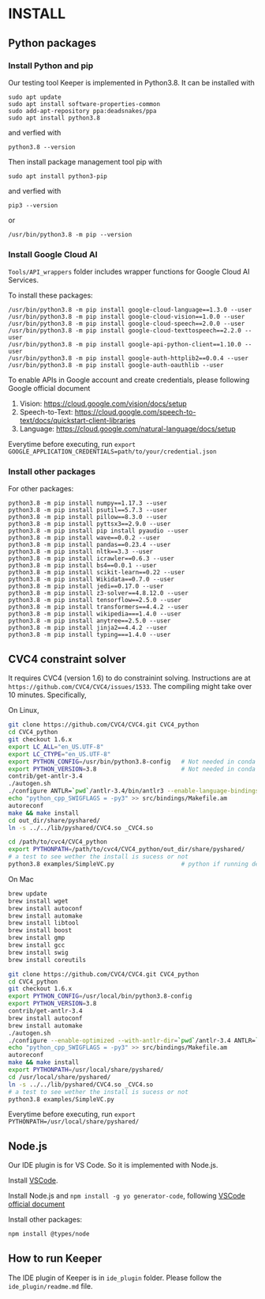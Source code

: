 # INSTALL



## Python packages

### Install Python and pip

Our testing tool Keeper is implemented in Python3.8. It can be installed with

```
sudo apt update
sudo apt install software-properties-common
sudo add-apt-repository ppa:deadsnakes/ppa
sudo apt install python3.8
```

and verfied with

```
python3.8 --version
```

Then install package management tool pip with

```
sudo apt install python3-pip
```

and verfied with

```
pip3 --version
```

or

```
/usr/bin/python3.8 -m pip --version
```

### Install Google Cloud AI

`Tools/API_wrappers` folder includes wrapper functions for Google Cloud AI Services.

To install these packages:

```
/usr/bin/python3.8 -m pip install google-cloud-language==1.3.0 --user
/usr/bin/python3.8 -m pip install google-cloud-vision==1.0.0 --user
/usr/bin/python3.8 -m pip install google-cloud-speech==2.0.0 --user
/usr/bin/python3.8 -m pip install google-cloud-texttospeech==2.2.0 --user
/usr/bin/python3.8 -m pip install google-api-python-client==1.10.0 --user
/usr/bin/python3.8 -m pip install google-auth-httplib2==0.0.4 --user
/usr/bin/python3.8 -m pip install google-auth-oauthlib --user
```

To enable APIs in Google account and create credentials, please following Google official document

1. Vision: https://cloud.google.com/vision/docs/setup
2. Speech-to-Text: https://cloud.google.com/speech-to-text/docs/quickstart-client-libraries
3. Language: https://cloud.google.com/natural-language/docs/setup

Everytime before executing, run `export GOOGLE_APPLICATION_CREDENTIALS=path/to/your/credential.json`

### Install other packages

For other packages:

```
python3.8 -m pip install numpy==1.17.3 --user
python3.8 -m pip install psutil==5.7.3 --user
python3.8 -m pip install pillow==8.3.0 --user
python3.8 -m pip install pyttsx3==2.9.0 --user
python3.8 -m pip install pip install pyaudio --user
python3.8 -m pip install wave==0.0.2 --user
python3.8 -m pip install pandas==0.23.4 --user
python3.8 -m pip install nltk==3.3 --user
python3.8 -m pip install icrawler==0.6.3 --user
python3.8 -m pip install bs4==0.0.1 --user
python3.8 -m pip install scikit-learn==0.22 --user
python3.8 -m pip install Wikidata==0.7.0 --user
python3.8 -m pip install jedi==0.17.0 --user
python3.8 -m pip install z3-solver==4.8.12.0 --user
python3.8 -m pip install tensorflow==2.5.0 --user
python3.8 -m pip install transformers==4.4.2 --user
python3.8 -m pip install wikipedia===1.4.0 --user
python3.8 -m pip install anytree==2.5.0 --user
python3.8 -m pip install jinja2==4.4.2 --user
python3.8 -m pip install typing===1.4.0 --user
```

## CVC4 constraint solver
It requires CVC4 (version 1.6) to do constrainint solving. Instructions are at `https://github.com/CVC4/CVC4/issues/1533`. The compiling might take over 10 minutes. Specifically,

On Linux,
```bash
git clone https://github.com/CVC4/CVC4.git CVC4_python
cd CVC4_python
git checkout 1.6.x
export LC_ALL="en_US.UTF-8"
export LC_CTYPE="en_US.UTF-8"
export PYTHON_CONFIG=/usr/bin/python3.8-config   # Not needed in conda env
export PYTHON_VERSION=3.8                        # Not needed in conda env
contrib/get-antlr-3.4
./autogen.sh
./configure ANTLR=`pwd`/antlr-3.4/bin/antlr3 --enable-language-bindings=python --prefix `pwd`/out_dir
echo "python_cpp_SWIGFLAGS = -py3" >> src/bindings/Makefile.am
autoreconf
make && make install
cd out_dir/share/pyshared/
ln -s ../../lib/pyshared/CVC4.so _CVC4.so

cd /path/to/cvc4/CVC4_python
export PYTHONPATH=/path/to/cvc4/CVC4_python/out_dir/share/pyshared/
# a test to see wether the install is sucess or not
python3.8 examples/SimpleVC.py                   # python if running default python
```


On Mac
```bash
brew update
brew install wget
brew install autoconf
brew install automake
brew install libtool
brew install boost
brew install gmp
brew install gcc
brew install swig
brew install coreutils

git clone https://github.com/CVC4/CVC4.git CVC4_python
cd CVC4_python
git checkout 1.6.x
export PYTHON_CONFIG=/usr/local/bin/python3.8-config
export PYTHON_VERSION=3.8
contrib/get-antlr-3.4
brew install autoconf
brew install automake
./autogen.sh
./configure --enable-optimized --with-antlr-dir=`pwd`/antlr-3.4 ANTLR=`pwd`/antlr-3.4/bin/antlr3 --enable-language-bindings=python
echo "python_cpp_SWIGFLAGS = -py3" >> src/bindings/Makefile.am
autoreconf
make && make install
export PYTHONPATH=/usr/local/share/pyshared/
cd /usr/local/share/pyshared/
ln -s ../../lib/pyshared/CVC4.so _CVC4.so
# a test to see wether the install is sucess or not
python3.8 examples/SimpleVC.py
```

Everytime before executing, run `export PYTHONPATH=/usr/local/share/pyshared/`


## Node.js
Our IDE plugin is for VS Code. So it is implemented with Node.js.

Install [VSCode](https://code.visualstudio.com).

Install Node.js and `npm install -g yo generator-code`, following [VSCode official document](https://code.visualstudio.com/api/get-started/your-first-extension)

Install other packages:

```bash
npm install @types/node
```


## How to run Keeper

The IDE plugin of Keeper is in `ide_plugin` folder. Please follow the `ide_plugin/readme.md` file.